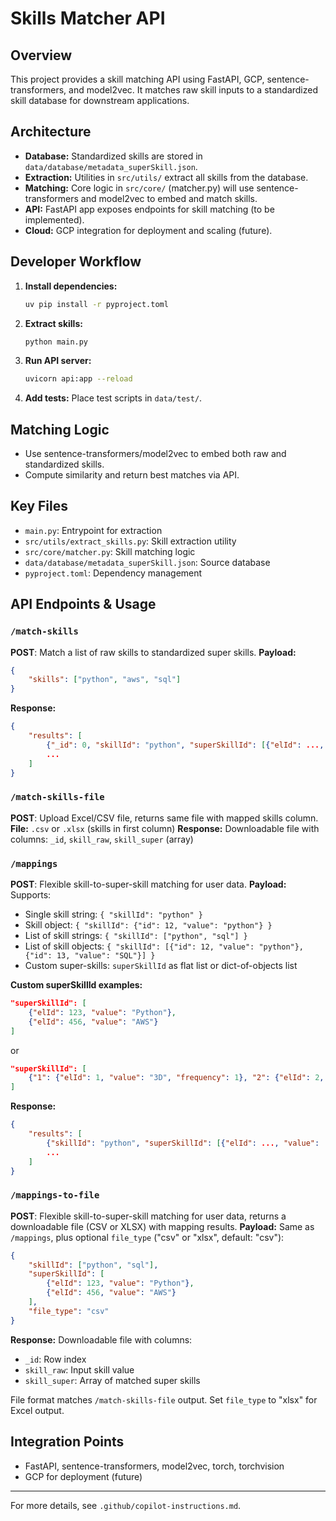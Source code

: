 # Skills Matcher API

## Overview
This project provides a skill matching API using FastAPI, GCP, sentence-transformers, and model2vec. It matches raw skill inputs to a standardized skill database for downstream applications.

## Architecture
- **Database:** Standardized skills are stored in `data/database/metadata_superSkill.json`.
- **Extraction:** Utilities in `src/utils/` extract all skills from the database.
- **Matching:** Core logic in `src/core/` (matcher.py) will use sentence-transformers and model2vec to embed and match skills.
- **API:** FastAPI app exposes endpoints for skill matching (to be implemented).
- **Cloud:** GCP integration for deployment and scaling (future).

## Developer Workflow
1. **Install dependencies:**
	```zsh
	uv pip install -r pyproject.toml
	```
2. **Extract skills:**
	```zsh
	python main.py
	```
3. **Run API server:**
	```zsh
	uvicorn api:app --reload
	```
4. **Add tests:** Place test scripts in `data/test/`.

## Matching Logic
- Use sentence-transformers/model2vec to embed both raw and standardized skills.
- Compute similarity and return best matches via API.

## Key Files
- `main.py`: Entrypoint for extraction
- `src/utils/extract_skills.py`: Skill extraction utility
- `src/core/matcher.py`: Skill matching logic
- `data/database/metadata_superSkill.json`: Source database
- `pyproject.toml`: Dependency management


## API Endpoints & Usage

### `/match-skills`
**POST**: Match a list of raw skills to standardized super skills.
**Payload:**
```json
{
	"skills": ["python", "aws", "sql"]
}
```
**Response:**
```json
{
	"results": [
		{"_id": 0, "skillId": "python", "superSkillId": [{"elId": ..., "value": ...}]},
		...
	]
}
```

### `/match-skills-file`
**POST**: Upload Excel/CSV file, returns same file with mapped skills column.
**File:** `.csv` or `.xlsx` (skills in first column)
**Response:** Downloadable file with columns: `_id`, `skill_raw`, `skill_super` (array)


### `/mappings`
**POST**: Flexible skill-to-super-skill matching for user data.
**Payload:**
Supports:
- Single skill string: `{ "skillId": "python" }`
- Skill object: `{ "skillId": {"id": 12, "value": "python"} }`
- List of skill strings: `{ "skillId": ["python", "sql"] }`
- List of skill objects: `{ "skillId": [{"id": 12, "value": "python"}, {"id": 13, "value": "SQL"}] }`
- Custom super-skills: `superSkillId` as flat list or dict-of-objects list

**Custom superSkillId examples:**
```json
"superSkillId": [
	{"elId": 123, "value": "Python"},
	{"elId": 456, "value": "AWS"}
]
```
or
```json
"superSkillId": [
	{"1": {"elId": 1, "value": "3D", "frequency": 1}, "2": {"elId": 2, "value": "Bluetooth", "frequency": 46}}
]
```

**Response:**
```json
{
	"results": [
		{"skillId": "python", "superSkillId": [{"elId": ..., "value": ...}]},
		...
	]
}
```

### `/mappings-to-file`
**POST**: Flexible skill-to-super-skill matching for user data, returns a downloadable file (CSV or XLSX) with mapping results.
**Payload:**
Same as `/mappings`, plus optional `file_type` ("csv" or "xlsx", default: "csv"):
```json
{
	"skillId": ["python", "sql"],
	"superSkillId": [
		{"elId": 123, "value": "Python"},
		{"elId": 456, "value": "AWS"}
	],
	"file_type": "csv"
}
```
**Response:**
Downloadable file with columns:
- `_id`: Row index
- `skill_raw`: Input skill value
- `skill_super`: Array of matched super skills

File format matches `/match-skills-file` output. Set `file_type` to "xlsx" for Excel output.

## Integration Points
- FastAPI, sentence-transformers, model2vec, torch, torchvision
- GCP for deployment (future)

---
For more details, see `.github/copilot-instructions.md`.
